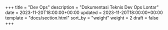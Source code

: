 +++
title = "Dev Ops"
description = "Dokumentasi Teknis Dev Ops Lontar"
date = 2023-11-20T18:00:00+00:00
updated = 2023-11-20T18:00:00+00:00
template = "docs/section.html"
sort_by = "weight"
weight = 2
draft = false
+++


